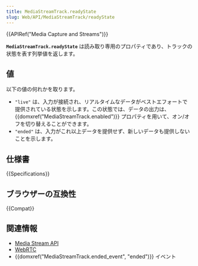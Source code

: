 ```yaml
---
title: MediaStreamTrack.readyState
slug: Web/API/MediaStreamTrack/readyState
---
```


{{APIRef("Media Capture and Streams")}}

**`MediaStreamTrack.readyState`** は読み取り専用のプロパティであり、トラックの状態を表す列挙値を返します。

## 値

以下の値の何れかを取ります。

- `"live"` は、入力が接続され、リアルタイムなデータがベストエフォートで提供されている状態を示します。この状態では、データの出力は、 {{domxref("MediaStreamTrack.enabled")}} プロパティを用いて、オン/オフを切り替えることができます。
- `"ended"` は、入力がこれ以上データを提供せず、新しいデータも提供しないことを示します。

## 仕様書

{{Specifications}}

## ブラウザーの互換性

{{Compat}}

## 関連情報

- [Media Stream API](/ja/docs/Web/API/Media_Streams_API)
- [WebRTC](/ja/docs/Web/API/WebRTC_API)
- {{domxref("MediaStreamTrack.ended_event", "ended")}} イベント

